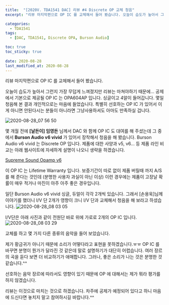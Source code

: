 ```yaml
---
title:  "[2020V. TDA1541 DAC] 리뷰 #4 Discrete OP 교체 청음"
excerpt: "리뷰 마지막편으로 OP IC 를 교체해서 들어 봤습니다. 오늘이 습도가 높아서 그런지 가장 무덥게 느껴졌지만 리뷰는 마쳐야하기 때문에..."

categories:
  - TDA1541
tags:
  - [DAC, TDA1541, Discrete OPA, Burson Audio]

toc: true
toc_sticky: true
 
date: 2020-08-28
last_modified_at: 2020-08-28
---
```

리뷰 마지막편으로 OP IC 를 교체해서 들어 봤습니다.

오늘이 습도가 높아서 그런지 가장 무덥게 느껴졌지만 리뷰는 마쳐야하기 때문에... 공제에서 기본으로 제공될 OP IC 는 OPA604AP 입니다. 싱글이고 4알이 들어갑니다. 몇일 청음해 본 결과 개인적으로는 마음에 들었습니다. 특별히 선호하는 OP IC 가 있어서 이게 아니면 안된다시는 분들이 아니라면 그냥사용하셔도 아마도 만족하실 겁니다.

![2020-08-28_07 56 50](https://user-images.githubusercontent.com/94424445/145929190-2fd120cd-7514-489d-b4f6-0e5912eee5f1.jpg)

몇 개월 전에 **[날돈이] 임영돈** 님께서 DAC 와 함께 OP IC 도 대여를 해 주셨는데 그 중에서 **Burson Audio v6 vivid** 가 있어서 장착해서 청음을 해 봤습니다. Burson Audio v6 vivid 는 Discrete OP 입니다. 제품에 대한 사양과 v5, v6... 등 제품 라인 비교는 아래 웹사이트에 자세하게 설명이 나오니 생략을 하겠습니다.

[Supreme Sound Opamp v6](https://www.bursonaudio.com/products/supreme-sound-opamp-v6/)

이 OP IC 는 Lifetime Warranty 입니다. 보증기간이 따로 없이 제품 버릴때 까지 A/S를 해 준다는 것인데 (분명한 사용자 과실이 아닌 이상) 이런 경우에는 제품이 고장날 확률이 매우 적거나 마진이 아주 아주 좋은 경우입니다.

일단 Burson Audio v6 vivid 싱글, 듀얼이 각각 2개씩 있습니다. 그래서 [손용욱]님께 이야기를 했더니 I/V 단 2개가 영향이 크니 I/V 단과 교체해서 청음을 해 보라고 하셨습니다.
![2020-08-28_08 03 05](https://user-images.githubusercontent.com/94424445/145929200-4e42847f-3482-4e2d-a673-c72964283f40.jpg)

I/V단은 아래 사진과 같이 전원단 바로 위에 가로로 2개의 OP IC 입니다.
![2020-08-28_08 03 29](https://user-images.githubusercontent.com/94424445/145929212-a5e5033c-84d8-40cb-a052-ad4bbbd36b53.jpg)

교체를 하고 몇 가지 다른 종류의 음악을 들어 보았습니다.

제가 황금귀가 아니기 때문에 소리가 어떻다라고 표현을 못하겠습니다.ㅠㅠ OP IC 를 바꾸면 분명이 뭔가가 달라진 것 같은데 말로 설명하기가 대단히 어렵습니다. 여러 장르의 곡을 듣다 보면 더 비교하기가 애매합니다. 그러나, 좋은 소리가 나는 것은 분명한 것 같습니다.^^

선호하는 음악 장르에 따라서도 영향이 있기 때문에 OP 에 대해서는 제가 뭐라 평가를 하지 않겠습니다.

리뷰는 이것으로 마치는 것으로 하겠습니다.
차주에 공제가 예정되어 있다고 하니 마음에 드신다면 놓치지 말고 참여하시길 바랍니다.^^